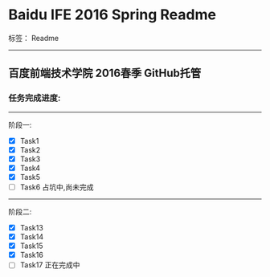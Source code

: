 # Baidu IFE 2016 Spring Readme

标签： Readme

---

## 百度前端技术学院 2016春季 GitHub托管

### 任务完成进度:

---
阶段一:

- [x] Task1
- [x] Task2
- [x] Task3
- [x] Task4
- [x] Task5
- [ ] Task6 占坑中,尚未完成

---
阶段二:

- [x] Task13
- [x] Task14
- [x] Task15
- [x] Task16
- [ ] Task17 正在完成中
